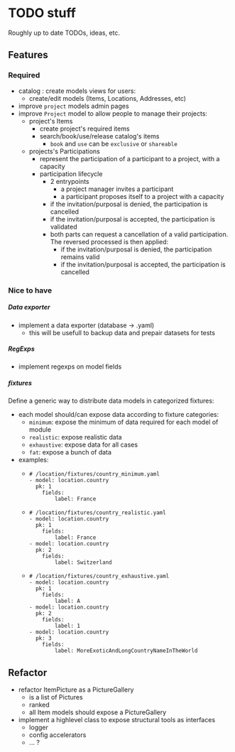 
# TODO stuff

Roughly up to date TODOs, ideas, etc.


## Features

### Required
* catalog : create models views for users:
  * create/edit models (Items, Locations, Addresses, etc)
* improve `project` models admin pages
* improve `Project` model to allow people to manage their projects:
  * project's Items
    * create project's required items
    * search/book/use/release catalog's items
      * `book` and `use` can be `exclusive` or `shareable`
  * projects's Participations
    * represent the participation of a participant to a project, with a capacity
    * participation lifecycle
      * 2 entrypoints
        * a project manager invites a participant
        * a participant proposes itself to a project with a capacity
      * if the invitation/purposal is denied, the participation is cancelled
      * if the invitation/purposal is accepted, the participation is validated
      * both parts can request a cancellation of a valid participation.
        The reversed processed is then applied:
        * if the invitation/purposal is denied, the participation remains valid
        * if the invitation/purposal is accepted, the participation is cancelled

### Nice to have

##### Data exporter
* implement a data exporter (database -> .yaml)
  * this will be usefull to backup data and prepair datasets for tests 

##### RegExps
* implement regexps on model fields

##### fixtures
Define a generic way to distribute data models in categorized fixtures:
* each model should/can expose data according to fixture categories:
  * `minimum`: expose the minimum of data required for each model of module 
  * `realistic`: expose realistic data
  * `exhaustive`: expose data for all cases
  * `fat`: expose a bunch of data
* examples:
  * ```
    # /location/fixtures/country_minimum.yaml
    - model: location.country
      pk: 1
        fields:
            label: France
    ```
  * ```
    # /location/fixtures/country_realistic.yaml
    - model: location.country
      pk: 1
        fields:
            label: France
    - model: location.country
      pk: 2
        fields:
            label: Switzerland
    ```
  * ```
    # /location/fixtures/country_exhaustive.yaml
    - model: location.country
      pk: 1
        fields:
            label: A
    - model: location.country
      pk: 2
        fields:
            label: 1
    - model: location.country
      pk: 3
        fields:
            label: MoreExoticAndLongCountryNameInTheWorld
    ```
    
## Refactor

* refactor ItemPicture as a PictureGallery
  * is a list of Pictures
  * ranked
  * all Item models should expose a PictureGallery
* implement a highlevel class to expose structural tools as interfaces
  * logger
  * config accelerators
  * ... ?
